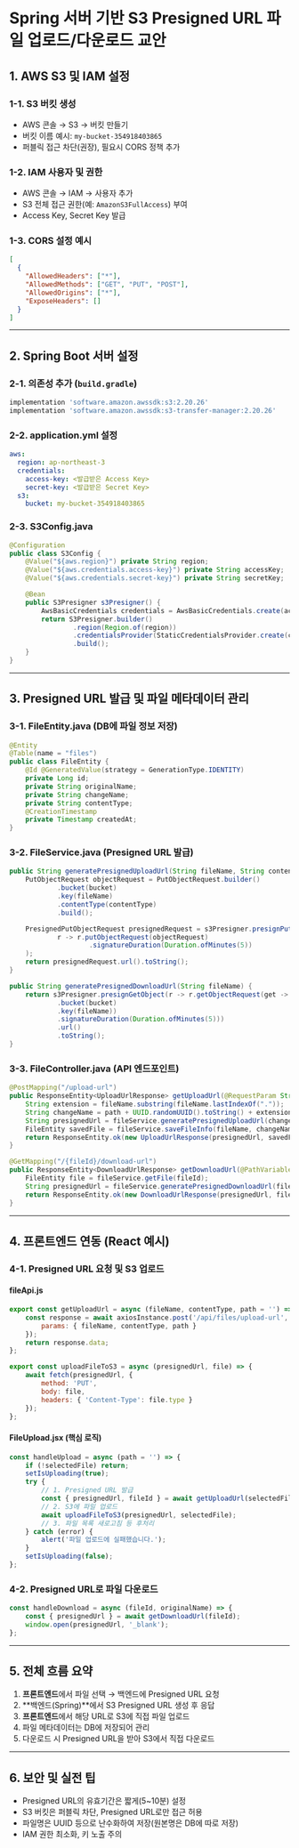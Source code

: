 # Spring 서버 기반 S3 Presigned URL 파일 업로드/다운로드 교안

## 1. AWS S3 및 IAM 설정

### 1-1. S3 버킷 생성
- AWS 콘솔 → S3 → 버킷 만들기
- 버킷 이름 예시: `my-bucket-354918403865`
- 퍼블릭 접근 차단(권장), 필요시 CORS 정책 추가

### 1-2. IAM 사용자 및 권한
- AWS 콘솔 → IAM → 사용자 추가
- S3 전체 접근 권한(예: `AmazonS3FullAccess`) 부여
- Access Key, Secret Key 발급

### 1-3. CORS 설정 예시
```json
[
  {
    "AllowedHeaders": ["*"],
    "AllowedMethods": ["GET", "PUT", "POST"],
    "AllowedOrigins": ["*"],
    "ExposeHeaders": []
  }
]
```

---

## 2. Spring Boot 서버 설정

### 2-1. 의존성 추가 (`build.gradle`)
```groovy
implementation 'software.amazon.awssdk:s3:2.20.26'
implementation 'software.amazon.awssdk:s3-transfer-manager:2.20.26'
```

### 2-2. application.yml 설정
```yaml
aws:
  region: ap-northeast-3
  credentials:
    access-key: <발급받은 Access Key>
    secret-key: <발급받은 Secret Key>
  s3:
    bucket: my-bucket-354918403865
```

### 2-3. S3Config.java
```java
@Configuration
public class S3Config {
    @Value("${aws.region}") private String region;
    @Value("${aws.credentials.access-key}") private String accessKey;
    @Value("${aws.credentials.secret-key}") private String secretKey;

    @Bean
    public S3Presigner s3Presigner() {
        AwsBasicCredentials credentials = AwsBasicCredentials.create(accessKey, secretKey);
        return S3Presigner.builder()
                .region(Region.of(region))
                .credentialsProvider(StaticCredentialsProvider.create(credentials))
                .build();
    }
}
```

---

## 3. Presigned URL 발급 및 파일 메타데이터 관리

### 3-1. FileEntity.java (DB에 파일 정보 저장)
```java
@Entity
@Table(name = "files")
public class FileEntity {
    @Id @GeneratedValue(strategy = GenerationType.IDENTITY)
    private Long id;
    private String originalName;
    private String changeName;
    private String contentType;
    @CreationTimestamp
    private Timestamp createdAt;
}
```

### 3-2. FileService.java (Presigned URL 발급)
```java
public String generatePresignedUploadUrl(String fileName, String contentType) {
    PutObjectRequest objectRequest = PutObjectRequest.builder()
            .bucket(bucket)
            .key(fileName)
            .contentType(contentType)
            .build();

    PresignedPutObjectRequest presignedRequest = s3Presigner.presignPutObject(
            r -> r.putObjectRequest(objectRequest)
                    .signatureDuration(Duration.ofMinutes(5))
    );
    return presignedRequest.url().toString();
}

public String generatePresignedDownloadUrl(String fileName) {
    return s3Presigner.presignGetObject(r -> r.getObjectRequest(get -> get
            .bucket(bucket)
            .key(fileName))
            .signatureDuration(Duration.ofMinutes(5)))
            .url()
            .toString();
}
```

### 3-3. FileController.java (API 엔드포인트)
```java
@PostMapping("/upload-url")
public ResponseEntity<UploadUrlResponse> getUploadUrl(@RequestParam String fileName, @RequestParam String contentType, @RequestParam(required = false, defaultValue = "") String path) {
    String extension = fileName.substring(fileName.lastIndexOf("."));
    String changeName = path + UUID.randomUUID().toString() + extension;
    String presignedUrl = fileService.generatePresignedUploadUrl(changeName, contentType);
    FileEntity savedFile = fileService.saveFileInfo(fileName, changeName, contentType);
    return ResponseEntity.ok(new UploadUrlResponse(presignedUrl, savedFile.getId()));
}

@GetMapping("/{fileId}/download-url")
public ResponseEntity<DownloadUrlResponse> getDownloadUrl(@PathVariable Long fileId) {
    FileEntity file = fileService.getFile(fileId);
    String presignedUrl = fileService.generatePresignedDownloadUrl(file.getChangeName());
    return ResponseEntity.ok(new DownloadUrlResponse(presignedUrl, file.getOriginalName()));
}
```

---

## 4. 프론트엔드 연동 (React 예시)

### 4-1. Presigned URL 요청 및 S3 업로드

#### fileApi.js
```js
export const getUploadUrl = async (fileName, contentType, path = '') => {
    const response = await axiosInstance.post('/api/files/upload-url', null, {
        params: { fileName, contentType, path }
    });
    return response.data;
};

export const uploadFileToS3 = async (presignedUrl, file) => {
    await fetch(presignedUrl, {
        method: 'PUT',
        body: file,
        headers: { 'Content-Type': file.type }
    });
};
```

#### FileUpload.jsx (핵심 로직)
```js
const handleUpload = async (path = '') => {
    if (!selectedFile) return;
    setIsUploading(true);
    try {
        // 1. Presigned URL 발급
        const { presignedUrl, fileId } = await getUploadUrl(selectedFile.name, selectedFile.type, path);
        // 2. S3에 파일 업로드
        await uploadFileToS3(presignedUrl, selectedFile);
        // 3. 파일 목록 새로고침 등 후처리
    } catch (error) {
        alert('파일 업로드에 실패했습니다.');
    }
    setIsUploading(false);
};
```

### 4-2. Presigned URL로 파일 다운로드
```js
const handleDownload = async (fileId, originalName) => {
    const { presignedUrl } = await getDownloadUrl(fileId);
    window.open(presignedUrl, '_blank');
};
```

---

## 5. 전체 흐름 요약

1. **프론트엔드**에서 파일 선택 → 백엔드에 Presigned URL 요청
2. **백엔드(Spring)**에서 S3 Presigned URL 생성 후 응답
3. **프론트엔드**에서 해당 URL로 S3에 직접 파일 업로드
4. 파일 메타데이터는 DB에 저장되어 관리
5. 다운로드 시 Presigned URL을 받아 S3에서 직접 다운로드

---

## 6. 보안 및 실전 팁

- Presigned URL의 유효기간은 짧게(5~10분) 설정
- S3 버킷은 퍼블릭 차단, Presigned URL로만 접근 허용
- 파일명은 UUID 등으로 난수화하여 저장(원본명은 DB에 따로 저장)
- IAM 권한 최소화, 키 노출 주의 